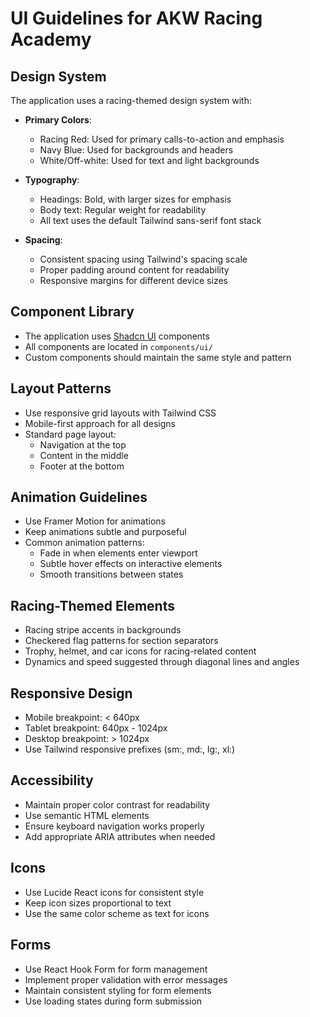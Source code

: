 # UI Guidelines for AKW Racing Academy

## Design System

The application uses a racing-themed design system with:

- **Primary Colors**:
  - Racing Red: Used for primary calls-to-action and emphasis
  - Navy Blue: Used for backgrounds and headers
  - White/Off-white: Used for text and light backgrounds
  
- **Typography**:
  - Headings: Bold, with larger sizes for emphasis
  - Body text: Regular weight for readability
  - All text uses the default Tailwind sans-serif font stack
  
- **Spacing**:
  - Consistent spacing using Tailwind's spacing scale
  - Proper padding around content for readability
  - Responsive margins for different device sizes

## Component Library

- The application uses [Shadcn UI](https://ui.shadcn.com/) components
- All components are located in `components/ui/`
- Custom components should maintain the same style and pattern

## Layout Patterns

- Use responsive grid layouts with Tailwind CSS
- Mobile-first approach for all designs
- Standard page layout:
  - Navigation at the top
  - Content in the middle
  - Footer at the bottom
  
## Animation Guidelines

- Use Framer Motion for animations
- Keep animations subtle and purposeful
- Common animation patterns:
  - Fade in when elements enter viewport
  - Subtle hover effects on interactive elements
  - Smooth transitions between states

## Racing-Themed Elements

- Racing stripe accents in backgrounds
- Checkered flag patterns for section separators
- Trophy, helmet, and car icons for racing-related content
- Dynamics and speed suggested through diagonal lines and angles

## Responsive Design

- Mobile breakpoint: < 640px
- Tablet breakpoint: 640px - 1024px
- Desktop breakpoint: > 1024px
- Use Tailwind responsive prefixes (sm:, md:, lg:, xl:)

## Accessibility

- Maintain proper color contrast for readability
- Use semantic HTML elements
- Ensure keyboard navigation works properly
- Add appropriate ARIA attributes when needed

## Icons

- Use Lucide React icons for consistent style
- Keep icon sizes proportional to text
- Use the same color scheme as text for icons

## Forms

- Use React Hook Form for form management
- Implement proper validation with error messages
- Maintain consistent styling for form elements
- Use loading states during form submission 